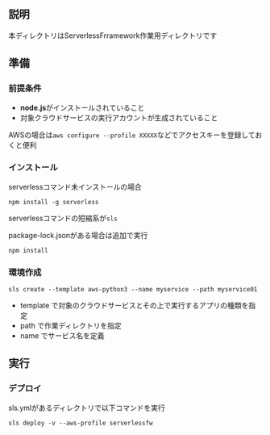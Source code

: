 ## 説明
本ディレクトリはServerlessFrramework作業用ディレクトリです

## 準備
### 前提条件
- **node.js**がインストールされていること
- 対象クラウドサービスの実行アカウントが生成されていること

AWSの場合は`aws configure --profile XXXXX`などでアクセスキーを登録しておくと便利

### インストール
serverlessコマンド未インストールの場合
```
npm install -g serverless
```
serverlessコマンドの短縮系が`sls`

package-lock.jsonがある場合は追加で実行
```
npm install
```

### 環境作成
```
sls create --template aws-python3 --name myservice --path myservice01 
```
- template で対象のクラウドサービスとその上で実行するアプリの種類を指定
- path で作業ディレクトリを指定
- name でサービス名を定義

## 実行
### デプロイ
sls.ymlがあるディレクトリで以下コマンドを実行
```
sls deploy -v --aws-profile serverlessfw 
```



